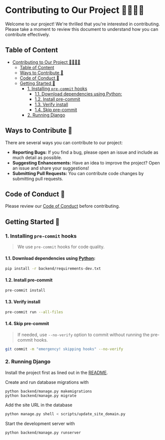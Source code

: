 # Contributing to Our Project 👩‍💻👨‍💻

Welcome to our project! We're thrilled that you're interested in contributing.  
Please take a moment to review this document to understand how you can contribute effectively.

## Table of Content

- [Contributing to Our Project 👩‍💻👨‍💻](#contributing-to-our-project-)
  - [Table of Content](#table-of-content)
  - [Ways to Contribute 🚀](#ways-to-contribute-)
  - [Code of Conduct 🤝](#code-of-conduct-)
  - [Getting Started 🏁](#getting-started-)
    - [1. Installing `pre-commit` hooks](#1-installing-pre-commit-hooks)
      - [1.1. Download dependencies using Python:](#11-download-dependencies-using-python)
      - [1.2. Install pre-commit](#12-install-pre-commit)
      - [1.3. Verify install](#13-verify-install)
      - [1.4. Skip pre-commit](#14-skip-pre-commit)
    - [2. Running Django](#2-running-django)

## Ways to Contribute 🚀

There are several ways you can contribute to our project:

- **Reporting Bugs:** If you find a bug, please open an issue and include as much detail as possible.
- **Suggesting Enhancements:** Have an idea to improve the project? Open an issue and share your suggestions!
- **Submitting Pull Requests:** You can contribute code changes by submitting pull requests.

## Code of Conduct 🤝

Please review our [Code of Conduct](CODE_OF_CONDUCT.md) before contributing.

## Getting Started 🏁

### 1. Installing `pre-commit` hooks

> We use `pre-commit` hooks for code quality.

#### 1.1. Download dependencies using [Python](https://www.python.org/downloads/):

```bash
pip install -r backend/requirements-dev.txt
```

#### 1.2. Install pre-commit

```bash
pre-commit install
```

#### 1.3. Verify install

```bash
pre-commit run --all-files
```

<!-- > The `run --all-files` command is handy to use before making commits, or when commits fail the git hook for debugging purposes. -->

#### 1.4. Skip pre-commit

> If needed, use `--no-verify` option to commit without running the pre-commit hooks.

```bash
git commit -m "emergency! skipping hooks" --no-verify
```

### 2. Running Django

Install the project first as lined out in the [README](README.md).

Create and run database migrations with

```
python backend/manage.py makemigrations
python backend/manage.py migrate
```

Add the site URL in the database

```bash
python manage.py shell < scripts/update_site_domain.py
```

Start the development server with

```bash
python backend/manage.py runserver
```



